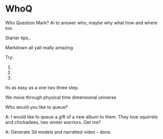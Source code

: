 # WhoQ
Who Question Mark?  AI to answer who, maybe why what how and where too.

Starter tips..

Markdown all yall really amazing

Try:

1.
2.
3.

Its as easy as a one two three step.

We move through physical time dimensional universe

Who would you like to queue?

A: I would like to queue a gift of a new album to them.  They love squirrels and chickadees, two winter warriors.  Get me?

A: Generate 3d models and narratted video - done.
